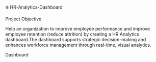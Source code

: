 ❄️ HR-Analytics-Dashboard

Project Objective

Help an organization to improve employee performance and improve employee retention (reduce attrition) by creating a HR Analytics dashboard.The dashboard supports strategic decision-making and enhances workforce management through real-time, visual analytics.





Dashboard
